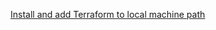 [Install and add Terraform to local machine path](https://jeffbrown.tech/install-terraform-windows/)
